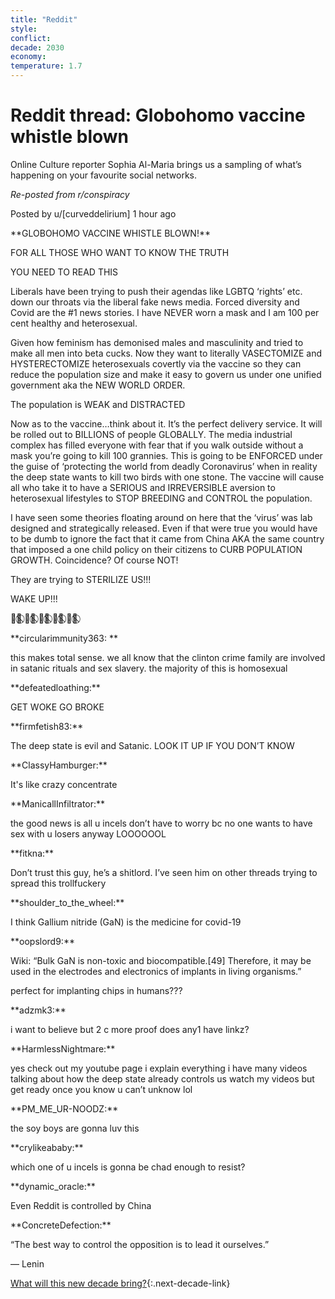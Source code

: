 ```yaml
---
title: "Reddit"
style: 
conflict: 
decade: 2030
economy: 
temperature: 1.7
---
```


# Reddit thread: Globohomo vaccine whistle blown

Online Culture reporter Sophia Al-Maria brings us a sampling of what’s happening on your favourite social networks.

*Re-posted from r/conspiracy*

Posted by u/[curveddelirium] 1 hour ago

\*\*GLOBOHOMO VACCINE WHISTLE BLOWN!\*\*

FOR ALL THOSE WHO WANT TO KNOW THE TRUTH

YOU NEED TO READ THIS

Liberals have been trying to push their agendas like LGBTQ ‘rights’ etc. down our throats via the liberal fake news media. Forced diversity and Covid are the \#1 news stories. I have NEVER worn a mask and I am 100 per cent healthy and heterosexual.

Given how feminism has demonised males and masculinity and tried to make all men into beta cucks. Now they want to literally VASECTOMIZE and HYSTERECTOMIZE heterosexuals covertly via the vaccine so they can reduce the population size and make it easy to govern us under one unified government aka the NEW WORLD ORDER.

The population is WEAK and DISTRACTED

Now as to the vaccine…think about it. It’s the perfect delivery service. It will be rolled out to BILLIONS of people GLOBALLY. The media industrial complex has filled everyone with fear that if you walk outside without a mask you’re going to kill 100 grannies. This is going to be ENFORCED under the guise of ‘protecting the world from deadly Coronavirus’ when in reality the deep state wants to kill two birds with one stone. The vaccine will cause all who take it to have a SERIOUS and IRREVERSIBLE aversion to heterosexual lifestyles to STOP BREEDING and CONTROL the population.

I have seen some theories floating around on here that the ‘virus’ was lab designed and strategically released. Even if that were true you would have to be dumb to ignore the fact that it came from China AKA the same country that imposed a one child policy on their citizens to CURB POPULATION GROWTH. Coincidence? Of course NOT!

They are trying to STERILIZE US!!!

WAKE UP!!!

🏳️‍🌈⃠ 🏳️‍🌈⃠ 🏳️‍🌈⃠ 🏳️‍🌈⃠ 🏳️‍🌈⃠

\*\*circularimmunity363: \*\*

this makes total sense. we all know that the clinton crime family are involved in satanic rituals and sex slavery. the majority of this is homosexual

\*\*defeatedloathing:\*\*

GET WOKE GO BROKE

\*\*firmfetish83:\*\*

The deep state is evil and Satanic. LOOK IT UP IF YOU DON’T KNOW

\*\*ClassyHamburger:\*\*

It's like crazy concentrate

\*\*ManicallInfiltrator:\*\*

the good news is all u incels don’t have to worry bc no one wants to have sex with u losers anyway LOOOOOOL

\*\*fitkna:\*\*

Don’t trust this guy, he’s a shitlord. I’ve seen him on other threads trying to spread this trollfuckery

\*\*shoulder\_to\_the\_wheel:\*\*

I think Gallium nitride (GaN) is the medicine for covid-19

\*\*oopslord9:\*\*

Wiki: “Bulk GaN is non-toxic and biocompatible.[49] Therefore, it may be used in the electrodes and electronics of implants in living organisms.”

perfect for implanting chips in humans???

\*\*adzmk3:\*\*

i want to believe but 2 c more proof does any1 have linkz?

\*\*HarmlessNightmare:\*\*

yes check out my youtube page i explain everything i have many videos talking about how the deep state already controls us watch my videos but get ready once you know u can’t unknow lol

\*\*PM\_ME\_UR-NOODZ:\*\*

the soy boys are gonna luv this

\*\*crylikeababy:\*\*

which one of u incels is gonna be chad enough to resist?

\*\*dynamic\_oracle:\*\*

Even Reddit is controlled by China

\*\*ConcreteDefection:\*\*

“The best way to control the opposition is to lead it ourselves.”

― Lenin

[What will this new decade bring?](chapter_grassroots-inequality-rebellion.html){:.next-decade-link}
